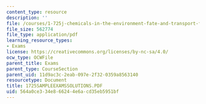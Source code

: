```yaml
---
content_type: resource
description: ''
file: /courses/1-725j-chemicals-in-the-environment-fate-and-transport-fall-2004/564a0ce334e866244e6acd35eb5951bf_1725SAMPLEEXAMSSOLUTIONS.PDF
file_size: 562774
file_type: application/pdf
learning_resource_types:
- Exams
license: https://creativecommons.org/licenses/by-nc-sa/4.0/
ocw_type: OCWFile
parent_title: Exams
parent_type: CourseSection
parent_uid: 11d9ac3c-2eab-097e-2f32-0359a8563140
resourcetype: Document
title: 1725SAMPLEEXAMSSOLUTIONS.PDF
uid: 564a0ce3-34e8-6624-4e6a-cd35eb5951bf
---
```

